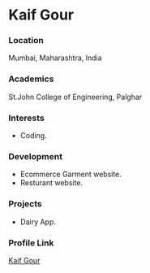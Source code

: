 # Kaif Gour

### Location

Mumbai, Maharashtra, India

### Academics

St.John College of Engineering, Palghar

### Interests

- Coding.

### Development

- Ecommerce Garment website.
- Resturant website.

### Projects

- Dairy App.

### Profile Link

[Kaif Gour](https://github.com/kaifgour)
